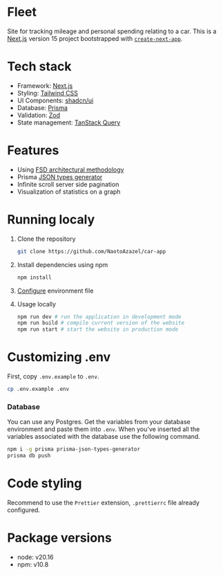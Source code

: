 # Fleet

Site for tracking mileage and personal spending relating to a car. This is a [Next.js](https://nextjs.org/) version 15 project bootstrapped with [`create-next-app`](https://github.com/vercel/next.js/tree/canary/packages/create-next-app).

# Tech stack

- Framework: [Next.js](https://nextjs.org)
- Styling: [Tailwind CSS](https://tailwindcss.com/)
- UI Components: [shadcn/ui](https://ui.shadcn.com/)
- Database: [Prisma](https://www.prisma.io/)
- Validation: [Zod](https://zod.dev)
- State management: [TanStack Query](https://tanstack.com/query/latest)

# Features

- Using [FSD architectural methodology](https://feature-sliced.design/)
- Prisma [JSON types generator](https://github.com/arthurfiorette/prisma-json-types-generator)
- Infinite scroll server side pagination
- Visualization of statistics on a graph

# Running localy

1. Clone the repository

   ```bash
   git clone https://github.com/NaotoAzazel/car-app
   ```

2. Install dependencies using npm
   ```bash
   npm install
   ```
3. [Configure](#customizing-env) environment file

4. Usage locally
   ```bash
   npm run dev # run the application in development mode
   npm run build # compile current version of the website
   npm run start # start the website in production mode
   ```

# Customizing .env

First, copy `.env.example` to `.env`.

```bash
cp .env.example .env
```

### Database

You can use any Postgres. Get the variables from your database environment and paste them into `.env`. When you've inserted all the variables associated with the database use the following command.

```bash
npm i -g prisma prisma-json-types-generator
prisma db push
```

# Code styling

Recommend to use the `Prettier` extension, `.prettierrc` file already configured.

# Package versions

- node: v20.16
- npm: v10.8
